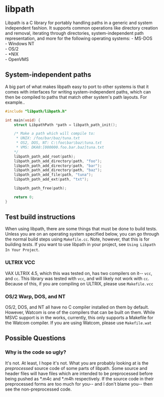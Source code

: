 # libpath

Libpath is a C library for portably handling paths in a generic and system
independent fashion. It supports common operations like directory creation
and removal, iterating through directories, system-independent path representation,
and more for the following operating systems:
    - MS-DOS
</br>
    - Windows NT
</br>
    - OS/2
</br>
    - \*NIX
</br>
    - OpenVMS

## System-independent paths
A big part of what makes libpath easy to port to other systems is that it comes
with interfaces for writing system-independent paths, which can then be compiled
to paths that match other system's path layouts. For example..

```c
#include "libpath/libpath.h"

int main(void) {
    struct LibpathPath *path = libpath_path_init();  

    /* Make a path which will compile to:
     * UNIX: /foo/bar/baz/tuna.txt
     * OS2, DOS, NT: C:\foo\bar\baz\tuna.txt
     * VMS: DKA0:[000000.foo.bar.baz]tuna.txt
    */
    libpath_path_add_root(path);
    libpath_path_add_directory(path, "foo");
    libpath_path_add_directory(path, "bar");
    libpath_path_add_directory(path, "baz");
    libpath_path_add_file(path, "tuna");
    libpath_path_add_ext(path, "txt");

    libpath_path_free(path);

    return 0;
}
```

## Test build instructions
When using libpath, there are some things that must be done to build tests.
Unless you are on an operating system specified below, you can go through the
normal build steps using `Makefile.cc`. Note, however, that this is for
building *tests*. If you want to use libpath in your project, see `Using Libpath
In Your Project`.

### ULTRIX VCC
VAX ULTRIX 4.5, which this was tested on, has two compilers on it-- `vcc`, and `cc`.
This library was tested with `vcc`, and will likely not work with `cc`. Because of
this, if you are compiling on ULTRIX, please use `Makefile.vcc`

### OS/2 Warp, DOS, and NT
OS/2, DOS, and NT all have no C compiler installed on them by default. However,
Watcom is one of the compilers that can be built on them. While MSVC support is in
the works, currently, this only supports a Makefile for the Watcom compiler. If
you are using Watcom, please use `Makefile.wat`

## Possible Questions

### Why is the code so ugly?
It's not. At least, I hope it's not. What you are probably looking at is the *preprocessed*
source code of some parts of libpath. Some source and header files will have files which are
intended to be preprocessed before being pushed as \*.m4c and \*.m4h respectively. If the
source code in their preprocessed forms are too much for you-- and I don't blame you-- then
see the non-preprocessed code.
